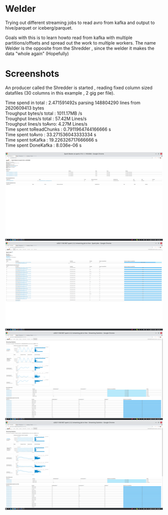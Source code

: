 # Welder
Trying out different streaming jobs to read avro from kafka and output to hive/parquet or iceberg/parquet.

Goals with this is to learn howto read from kafka with multiple partitions/offsets and spread out the work to multiple workers.
The name Welder is the opposite from the Shredder , since the welder it makes the data "whole again" (Hopefully)



# Screenshots
An producer called the Shredder is started  , reading fixed column sized datafiles (30 columns in this example , 2 gig per file).  

Time spend in total     : 2.471591492s  parsing  148804290  lines from  2620609413  bytes  
Troughput bytes/s total : 1011.17MB /s  
Troughput lines/s total : 57.42M  Lines/s  
Troughput lines/s toAvro: 4.27M  Lines/s  
Time spent toReadChunks : 0.7911964744166666 s  
Time spent toAvro       : 33.271536043333334 s  
Time spent toKafka      : 19.226326717666666 s  
Time spent DoneKafka      : 8.036e-06 s  

![Screenshot](screenshots/spark_232_streaming_1.png)  
![Screenshot](screenshots/spark_232_streaming_2.png)  
![Screenshot](screenshots/spark_232_streaming_3.png)  
![Screenshot](screenshots/spark_232_streaming_4.png)  

